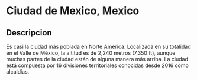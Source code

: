 # Ciudad de Mexico, Mexico

## Descripcion
Es casi la ciudad más poblada en Norte América. Localizada en su totalidad en el Valle de México, la altitud es de 2,240 metros (7,350 ft), aunque muchas partes de la ciudad están de alguna manera más arriba. La ciudad está compuesta por 16 divisiones territoriales conocidas desde 2016 como alcaldías.

